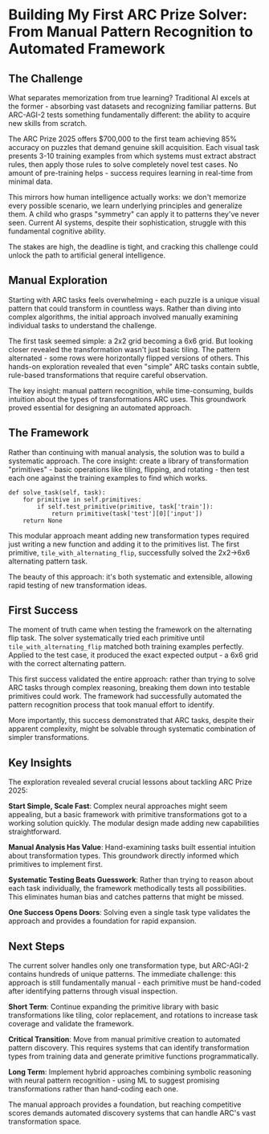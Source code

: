 # Building My First ARC Prize Solver: From Manual Pattern Recognition to Automated Framework

## The Challenge

What separates memorization from true learning? Traditional AI excels at the former - absorbing vast datasets and recognizing familiar patterns. But ARC-AGI-2 tests something fundamentally different: the ability to acquire new skills from scratch.

The ARC Prize 2025 offers $700,000 to the first team achieving 85% accuracy on puzzles that demand genuine skill acquisition. Each visual task presents 3-10 training examples from which systems must extract abstract rules, then apply those rules to solve completely novel test cases. No amount of pre-training helps - success requires learning in real-time from minimal data.

This mirrors how human intelligence actually works: we don't memorize every possible scenario, we learn underlying principles and generalize them. A child who grasps "symmetry" can apply it to patterns they've never seen. Current AI systems, despite their sophistication, struggle with this fundamental cognitive ability.

The stakes are high, the deadline is tight, and cracking this challenge could unlock the path to artificial general intelligence.

## Manual Exploration

Starting with ARC tasks feels overwhelming - each puzzle is a unique visual pattern that could transform in countless ways. Rather than diving into complex algorithms, the initial approach involved manually examining individual tasks to understand the challenge.

The first task seemed simple: a 2x2 grid becoming a 6x6 grid. But looking closer revealed the transformation wasn't just basic tiling. The pattern alternated - some rows were horizontally flipped versions of others. This hands-on exploration revealed that even "simple" ARC tasks contain subtle, rule-based transformations that require careful observation.

The key insight: manual pattern recognition, while time-consuming, builds intuition about the types of transformations ARC uses. This groundwork proved essential for designing an automated approach.

## The Framework

Rather than continuing with manual analysis, the solution was to build a systematic approach. The core insight: create a library of transformation "primitives" - basic operations like tiling, flipping, and rotating - then test each one against the training examples to find which works.

```
def solve_task(self, task):
    for primitive in self.primitives:
        if self.test_primitive(primitive, task['train']):
            return primitive(task['test'][0]['input'])
    return None

```

This modular approach meant adding new transformation types required just writing a new function and adding it to the primitives list. The first primitive, `tile_with_alternating_flip`, successfully solved the 2x2→6x6 alternating pattern task.

The beauty of this approach: it's both systematic and extensible, allowing rapid testing of new transformation ideas.

## First Success

The moment of truth came when testing the framework on the alternating flip task. The solver systematically tried each primitive until `tile_with_alternating_flip` matched both training examples perfectly. Applied to the test case, it produced the exact expected output - a 6x6 grid with the correct alternating pattern.

This first success validated the entire approach: rather than trying to solve ARC tasks through complex reasoning, breaking them down into testable primitives could work. The framework had successfully automated the pattern recognition process that took manual effort to identify.

More importantly, this success demonstrated that ARC tasks, despite their apparent complexity, might be solvable through systematic combination of simpler transformations.

## Key Insights

The exploration revealed several crucial lessons about tackling ARC Prize 2025:

**Start Simple, Scale Fast**: Complex neural approaches might seem appealing, but a basic framework with primitive transformations got to a working solution quickly. The modular design made adding new capabilities straightforward.

**Manual Analysis Has Value**: Hand-examining tasks built essential intuition about transformation types. This groundwork directly informed which primitives to implement first.

**Systematic Testing Beats Guesswork**: Rather than trying to reason about each task individually, the framework methodically tests all possibilities. This eliminates human bias and catches patterns that might be missed.

**One Success Opens Doors**: Solving even a single task type validates the approach and provides a foundation for rapid expansion.

## Next Steps

The current solver handles only one transformation type, but ARC-AGI-2 contains hundreds of unique patterns. The immediate challenge: this approach is still fundamentally manual - each primitive must be hand-coded after identifying patterns through visual inspection.

**Short Term**: Continue expanding the primitive library with basic transformations like tiling, color replacement, and rotations to increase task coverage and validate the framework.

**Critical Transition**: Move from manual primitive creation to automated pattern discovery. This requires systems that can identify transformation types from training data and generate primitive functions programmatically.

**Long Term**: Implement hybrid approaches combining symbolic reasoning with neural pattern recognition - using ML to suggest promising transformations rather than hand-coding each one.

The manual approach provides a foundation, but reaching competitive scores demands automated discovery systems that can handle ARC's vast transformation space.

